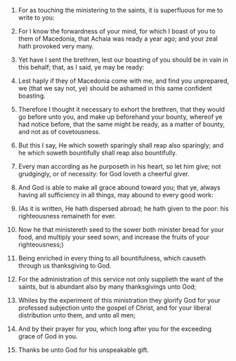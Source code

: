 1. For as touching the ministering to the saints, it is superfluous
for me to write to you:

2. For I know the forwardness of your mind,
for which I boast of you to them of Macedonia, that Achaia was ready a
year ago; and your zeal hath provoked very many.

3. Yet have I sent the brethren, lest our boasting of you should be
in vain in this behalf; that, as I said, ye may be ready:

4. Lest
haply if they of Macedonia come with me, and find you unprepared, we
(that we say not, ye) should be ashamed in this same confident
boasting.

5. Therefore I thought it necessary to exhort the brethren, that they
would go before unto you, and make up beforehand your bounty, whereof
ye had notice before, that the same might be ready, as a matter of
bounty, and not as of covetousness.

6. But this I say, He which soweth sparingly shall reap also
sparingly; and he which soweth bountifully shall reap also
bountifully.

7. Every man according as he purposeth in his heart, so let him give;
not grudgingly, or of necessity: for God loveth a cheerful giver.

8. And God is able to make all grace abound toward you; that ye,
always having all sufficiency in all things, may abound to every good
work:

9. (As it is written, He hath dispersed abroad; he hath given
to the poor: his righteousness remaineth for ever.

10. Now he that ministereth seed to the sower both minister bread for
your food, and multiply your seed sown, and increase the fruits of
your righteousness;)

11. Being enriched in every thing to all
bountifulness, which causeth through us thanksgiving to God.

12. For the administration of this service not only supplieth the
want of the saints, but is abundant also by many thanksgivings unto
God;

13. Whiles by the experiment of this ministration they glorify
God for your professed subjection unto the gospel of Christ, and for
your liberal distribution unto them, and unto all men;

14. And by
their prayer for you, which long after you for the exceeding grace of
God in you.

15. Thanks be unto God for his unspeakable gift.